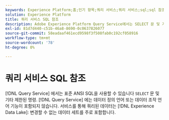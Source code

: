 ```yaml
---
keywords: Experience Platform;홈;인기 항목;쿼리 서비스;쿼리 서비스;sql;sql 참조;
solution: Experience Platform
title: 쿼리 서비스 SQL 참조
description: Adobe Experience Platform Query Service에서는 SELECT 문 및 기타 제한된 명령에 표준 ANSI SQL을 사용할 수 있습니다.
exl-id: 81d7d440-c51b-46a8-8690-0c0637826077
source-git-commit: 58eadaaf461ecd9598f3f508fab0c192cf058916
workflow-type: tm+mt
source-wordcount: '78'
ht-degree: 0%

---
```


# 쿼리 서비스 SQL 참조

[!DNL Query Service] 에서는 표준 ANSI SQL을 사용할 수 있습니다 `SELECT` 문 및 기타 제한된 명령. [!DNL Query Service] 에는 데이터 정의 언어 또는 데이터 조작 언어 기능이 포함되지 않습니다. 서비스를 통해 쿼리된 데이터는 [!DNL Experience Data Lake]: 변경할 수 없는 데이터 세트를 주로 포함합니다.

